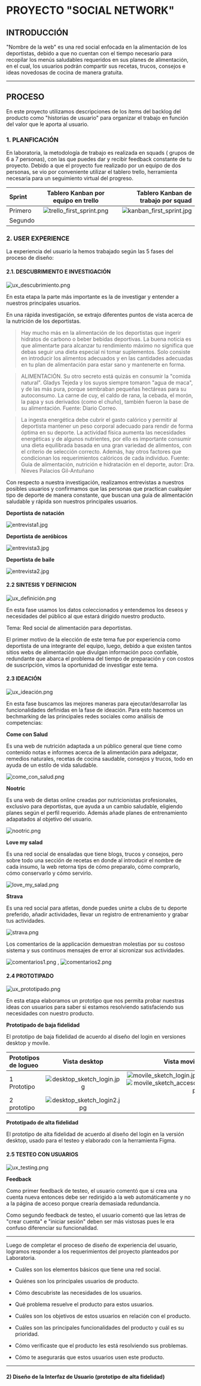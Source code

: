 # PROYECTO "SOCIAL NETWORK"

## **INTRODUCCIÓN**

"Nombre de la web" es una red social enfocada en la alimentación de los deportistas, debido a que no cuentan con el tiempo necesario para recopilar los menús saludables requeridos en sus planes de alimentación, en el cual, los usuarios podrán compartir sus recetas, trucos, consejos e ideas novedosas de cocina de manera gratuita.

***

## **PROCESO**

En este proyecto utilizamos descripciones de los ítems del backlog del producto como "historias de usuario" para organizar el trabajo en función del valor que le aporta al usuario.

### **1. PLANFICACIÓN**

En laboratoria, la metodología de trabajo es realizada en squads ( grupos de 6 a 7 personas), con las que puedes dar y recibir feedback constante de tu proyecto.
Debido a que el proyecto fue realizado por un equipo de dos personas, se vio por conveniente utilizar el tablero trello, herramienta necesaria para un seguimiento virtual del progreso.

| **Sprint** | **Tablero Kanban por equipo en trello** | **Tablero Kanban de trabajo por squad** |
| :------- | :------: | -----: |
| Primero  | ![trello_first_sprint.png](src/assets/readme/trello_first_sprint.png)| ![kanban_first_sprint.jpg](src/assets/readme/kanban_first_sprint.jpg)   |
| Segundo  |      |      |


### **2. USER EXPERIENCE**

La experiencia del usuario la hemos trabajado según las 5 fases del proceso de diseño:

 #### **2.1. DESCUBRIMIENTO E INVESTIGACIÓN** 
 ![ux_descubrimiento.png](src/assets/readme/ux_descubrimiento.png)

En esta etapa la parte más importante es la de investigar y entender a nuestros principales usuarios.

En una rápida investigación, se extrajo diferentes puntos de vista acerca de la nutrición de los deportistas.

>Hay mucho más en la alimentación de los deportistas que ingerir hidratos de carbono o beber bebidas deportivas. La buena noticia es que alimentarte para alcanzar tu rendimiento máximo no significa que debas seguir una dieta especial ni tomar suplementos. Solo consiste en introducir los alimentos adecuados y en las cantidades adecuadas en tu plan de alimentación para estar sano y mantenerte en forma.

>ALIMENTACIÓN. Su otro secreto está quizás en consumir la "comida natural". Gladys Tejeda y los suyos siempre tomaron "agua de maca", y de las más pura, porque sembraban pequeñas hectáreas para su autoconsumo. La carne de cuy, el caldo de rana, la cebada, el morón, la papa y sus derivados (como el chuño), también fueron la base de su alimentación.
Fuente: Diario Correo.

>La ingesta energética debe cubrir el gasto calórico y permitir al deportista mantener un peso corporal adecuado para rendir de forma óptima en su deporte. La actividad
física aumenta las necesidades energéticas y de algunos nutrientes, por ello es importante consumir una dieta equilibrada basada en una gran variedad de alimentos, con el criterio de selección correcto. Además, hay otros factores que condicionan los requerimientos calóricos de cada individuo. 
Fuente: Guia de alimentación, nutrición e hidratación en el deporte, autor: Dra. Nieves Palacios Gil-Antuñano

Con respecto a nuestra investigación, realizamos entrevistas a nuestros posibles usuarios y confirmamos que las personas que practican cualquier tipo de deporte de manera constante, que buscan una guía de alimentación saludable y rápida son nuestros principales usuarios.

**Deportista de natación**

![entrevista1.jpg](src/assets/readme/entrevista1.jpg)

**Deportista de aeróbicos**

![entrevista3.jpg](src/assets/readme/entrevista3.jpg)

**Deportista de baile**

![entrevista2.jpg](src/assets/readme/entrevista2.jpg)

#### **2.2 SINTESIS Y DEFINICION**
![ux_definición.png](src/assets/readme/ux_definición.png)

En esta fase usamos los datos coleccionados y entendemos los deseos y necesidades del público al que estará dirigido nuestro producto.

Tema: Red social de alimentación para deportistas.

El primer motivo de la elección de este tema fue por experiencia como deportista de una integrante del equipo, luego, debido a que existen tantos sitios webs de alimentación que divulgan información poco confiable, redundante  que abarca el problema del tiempo de preparación y con costos de suscripción, vimos la oportunidad de investigar este tema.

#### **2.3 IDEACIÓN**
![ux_ideación.png](src/assets/readme/ux_ideación.png)

En esta fase buscamos las mejores maneras para ejecutar/desarrollar las funcionalidades definidas en la fase de ideación. Para esto hacemos un bechmarking de las principales redes sociales como análisis de competencias:

**Come con Salud**

Es una web de nutrición adaptada a un público general que tiene como contenido notas e informes acerca de la alimentación para adelgazar, remedios naturales, recetas de cocina saudable, consejos y trucos, todo en ayuda de un estilo de vida saludable.

![come_con_salud.png](src/assets/readme/come_con_salud.png)

**Nootric**

Es una web de dietas online creadas por nutricionistas profesionales, exclusivo para deportistas, que ayuda a un cambio saludable, eligiendo planes según el perfil requerido. Además añade planes de entrenamiento adapatados al objetivo del usuario.

![nootric.png](src/assets/readme/nootric.png)

**Love my salad**

Es una red social de ensaladas que tiene blogs, trucos y consejos, pero sobre todo una sección de recetas en donde al introducir el nombre de cada insumo, la web retorna tips de cómo preparalo, cómo comprarlo, cómo conservarlo y cómo servirlo.

![love_my_salad.png](src/assets/readme/love_my_salad.png)

**Strava**

Es una red social para atletas, donde puedes unirte a clubs de tu deporte preferido, añadir actividades, llevar un registro de entrenamiento y grabar tus actividades.

![strava.png](src/assets/readme/strava.png)

Los comentarios de la applicación demuestran molestias por su costoso sistema y sus continuos mensajes de error al sicronizar sus actividades.

![comentarios1.png](src/assets/readme/comentarios1.png) , ![comentarios2.png](src/assets/readme/comentarios2.png)


#### **2.4 PROTOTIPADO**

![ux_prototipado.png](src/assets/readme/ux_prototipado.png)

En esta etapa elaboramos un prototipo que nos permita probar nuestras ideas con usuarios para saber si estamos resolviendo satisfaciendo sus necesidades con nuestro producto.

  **Prototipado de baja fidelidad**

  El prototipo de baja fidelidad de acuerdo al diseño del login en versiones desktop y movile.

| **Prototipos de logueo** | **Vista desktop** | **Vista movile** |
| :-------       |        :------:   |           -----: |
| 1 Prototipo    |![desktop_sketch_login.jpg](src/assets/readme/desktop_sketch_login.jpg)|![movile_sketch_login.jpg](src/assets/readme/movile_sketch_login.jpg) ![movile_sketch_acceso.jpg](src/assets/readme/movile_sketch_acceso.jpg)|
| 2 prototipo  | ![desktop_sketch_login2.jpg](src/assets/readme/desktop_sketch_login2.jpg)|      |


  **Prototipado de alta fidelidad**

 El prototipo de alta fidelidad de acuerdo al diseño del login en la versión desktop, usado para el testeo y elaborado con la herramienta Figma.



#### **2.5 TESTEO CON USUARIOS**

![ux_testing.png](src/assets/readme/ux_testing.png)

  **Feedback**

  Como primer feedback de testeo, el usuario comentó que si crea una cuenta nueva entonces debe ser redirigido a la web automáticamente y no a la página de acceso porque crearía demasiada redundancia.

  Como segundo feedback de testeo, el usuario comentó que las letras de "crear cuenta" e "iniciar sesión" deben ser más vistosas pues le era confuso diferenciar su funcionalidad. 

***

Luego de completar el proceso de diseño de experiencia del usuario, logramos responder a los requerimientos del proyecto planteados por Laboratoria.

* Cuáles son los elementos básicos que tiene una red social.

* Quiénes son los principales usuarios de producto.

* Cómo descubriste las necesidades de los usuarios.

* Qué problema resuelve el producto para estos usuarios.

* Cuáles son los objetivos de estos usuarios en relación con el producto.

* Cuáles son las principales funcionalidades del producto y cuál es su prioridad.

* Cómo verificaste que el producto les está resolviendo sus problemas.

* Cómo te asegurarás que estos usuarios usen este producto.

***

#### 2) Diseño de la Interfaz de Usuario (prototipo de alta fidelidad)





